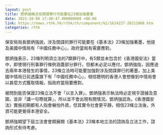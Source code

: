 ```yaml
---
layout: post
title: 鄧炳強稱涉及間諜罪行可能要在23條加強著墨
date: 2021-10-08 17:48:47.000000000 +08:00
link: https://news.rthk.hk/rthk/ch/component/k2/1614227-20211008.htm
categories: rthk
---
```


保安局局長鄧炳強說，涉及間諜的罪行可能要在《基本法》23條加強著墨，他提及美國中情局有「中國任務中心」，政府當局有需要應對。

鄧炳強表示，23條列明須立法的7類罪行中，有5類並未包含於《香港國安法》當中，即使現行刑事罪行條例涵蓋部分罪行，但都未必足以應付。鄧炳強指，因應過去兩年本港發生的事情，23條立法時可能要加強對涉及間諜罪行的著墨，加上美國中情局日前透露旗下有「中國任務中心」，相信聰明的香港人會想像到中情局會以甚麼方式獲取情報，指政府當局要應對。

被問到能否保證23條立法不會「以言入罪」，鄧炳強表示執法時必定視乎證據及意圖，並非「講一句嘢就算」，所以並不會出現有關情況。鄧炳強認為，《香港國安法》實施初期都有人指會嚇怕外資，但其實令社會更平靜，相信23條立法後，外資可能更覺得本港安全。

鄧炳強期望下屆立法會會期展開《基本法》23條本地立法的諮詢及立法工作，諮詢形式有待考慮。
